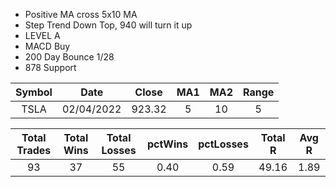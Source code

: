 
* Positive MA cross 5x10 MA
* Step Trend Down Top, 940 will turn it up
* LEVEL A
* MACD Buy
* 200 Day Bounce 1/28
* 878 Support

| Symbol | Date | Close | MA1 | MA2 | Range |
| :--: | :--: | :--: | :--: | :--: | :--: |
| TSLA | 02/04/2022 | 923.32 | 5 | 10 | 5 |

| Total Trades | Total Wins | Total Losses | pctWins | pctLosses | Total R | Avg R |
| :--: | :--: | :--: | :--: | :--: | :--: | :--: |
| 93 | 37 | 55 | 0.40 | 0.59 | 49.16 | 1.89 |
